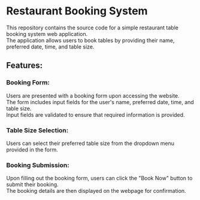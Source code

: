 <h1>Restaurant Booking System</h1>
This repository contains the source code for a simple restaurant table booking system web application.<br/> The application allows users to book tables by providing their name, preferred date, time, and table size.

<h2>Features:</h2>

<h3>Booking Form:</h3>

Users are presented with a booking form upon accessing the website.<br/>
The form includes input fields for the user's name, preferred date, time, and table size.<br/>
Input fields are validated to ensure that required information is provided.<br/>

<h3>Table Size Selection:</h3>

Users can select their preferred table size from the dropdown menu provided in the form.

<h3>Booking Submission:</h3>

Upon filling out the booking form, users can click the "Book Now" button to submit their booking.<br/>
The booking details are then displayed on the webpage for confirmation.
